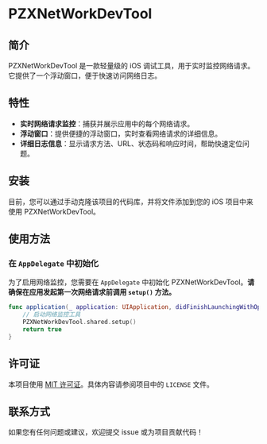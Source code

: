 # PZXNetWorkDevTool

## 简介

PZXNetWorkDevTool 是一款轻量级的 iOS 调试工具，用于实时监控网络请求。它提供了一个浮动窗口，便于快速访问网络日志。

## 特性

- **实时网络请求监控**：捕获并展示应用中的每个网络请求。
- **浮动窗口**：提供便捷的浮动窗口，实时查看网络请求的详细信息。
- **详细日志信息**：显示请求方法、URL、状态码和响应时间，帮助快速定位问题。

## 安装

目前，您可以通过手动克隆该项目的代码库，并将文件添加到您的 iOS 项目中来使用 PZXNetWorkDevTool。

## 使用方法

### 在 `AppDelegate` 中初始化

为了启用网络监控，您需要在 `AppDelegate` 中初始化 PZXNetWorkDevTool。**请确保在应用发起第一次网络请求前调用 `setup()` 方法。**

```swift
func application(_ application: UIApplication, didFinishLaunchingWithOptions launchOptions: [UIApplication.LaunchOptionsKey: Any]?) -> Bool {
    // 启动网络监控工具
    PZXNetWorkDevTool.shared.setup()
    return true
}
```
## 许可证

本项目使用 [MIT 许可证](https://opensource.org/licenses/MIT)。具体内容请参阅项目中的 `LICENSE` 文件。

## 联系方式

如果您有任何问题或建议，欢迎提交 issue 或为项目贡献代码！
